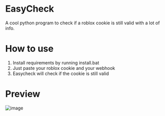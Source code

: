 # EasyCheck
A cool python program to check if a roblox cookie is still valid with a lot of info.

# How to use
1. Install requirements by running install.bat
2. Just paste your roblox cookie and your webhook
3. Easycheck will check if the cookie is still valid

# Preview
![image](https://cdn.discordapp.com/attachments/938247228609409087/947947639910055976/unknown.png)

